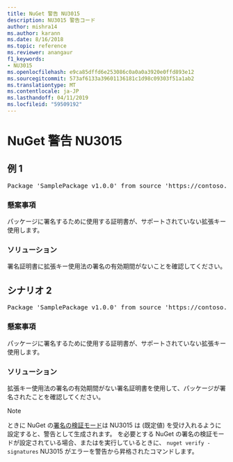 ```yaml
---
title: NuGet 警告 NU3015
description: NU3015 警告コード
author: mishra14
ms.author: karann
ms.date: 8/16/2018
ms.topic: reference
ms.reviewer: anangaur
f1_keywords:
- NU3015
ms.openlocfilehash: e9ca85dffd6e253086c0a0a0a3920e0ffd893e12
ms.sourcegitcommit: 573af6133a39601136181c1d98c09303f51a1ab2
ms.translationtype: MT
ms.contentlocale: ja-JP
ms.lasthandoff: 04/11/2019
ms.locfileid: "59509192"
---
```

# <a name="nuget-warning-nu3015"></a>NuGet 警告 NU3015

## <a name="scenario-1"></a>例 1

<pre>Package 'SamplePackage v1.0.0' from source 'https://contoso.com/index.json': The lifetime signing EKU in the primary signature's certificate is not supported.</pre>

### <a name="issue"></a>懸案事項

パッケージに署名するために使用する証明書が、サポートされていない拡張キー使用します。


### <a name="solution"></a>ソリューション

署名証明書に拡張キー使用法の署名の有効期間がないことを確認してください。



## <a name="scenario-2"></a>シナリオ 2

<pre>Package 'SamplePackage v1.0.0' from source 'https://contoso.com/index.json': The lifetime signing EKU in the signing certificate is not supported.</pre>

### <a name="issue"></a>懸案事項

パッケージに署名するために使用する証明書が、サポートされていない拡張キー使用します。


### <a name="solution"></a>ソリューション

拡張キー使用法の署名の有効期間がない署名証明書を使用して、パッケージが署名されたことを確認してください。


> [!Note]
> ときに NuGet の[署名の検証モード](https://docs.microsoft.com/en-us/nuget/consume-packages/installing-signed-packages#configure-package-signature-requirements)は NU3015 は (既定値) を受け入れるように設定すると、警告として生成されます。 を必要とする NuGet の署名の検証モードが設定されている場合、またはを実行しているときに、 `nuget verify -signatures` NU3015 がエラーを警告から昇格されたコマンドします。 